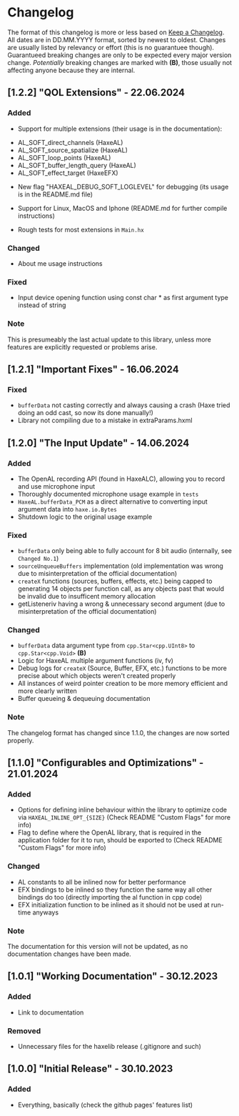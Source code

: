 # Changelog

The format of this changelog is more or less based on [Keep a Changelog](https://keepachangelog.com/en/1.1.0/).
All dates are in DD.MM.YYYY format, sorted by newest to oldest.
Changes are usually listed by relevancy or effort (this is no guarantuee though).
Guarantueed breaking changes are only to be expected every major version change.
_Potentially_ breaking changes are marked with **(B)**, those usually not affecting anyone because they are internal.

## [1.2.2] "QOL Extensions" - 22.06.2024

### Added

- Support for multiple extensions (their usage is in the documentation):
* AL_SOFT_direct_channels (HaxeAL)
* AL_SOFT_source_spatialize (HaxeAL)
* AL_SOFT_loop_points (HaxeAL)
* AL_SOFT_buffer_length_query (HaxeAL)
* AL_SOFT_effect_target (HaxeEFX)

- New flag "HAXEAL_DEBUG_SOFT_LOGLEVEL" for debugging (its usage is in the README.md file)

- Support for Linux, MacOS and Iphone (README.md for further compile instructions)
- Rough tests for most extensions in `Main.hx`

### Changed

- About me usage instructions

### Fixed

- Input device opening function using const char * as first argument type instead of string

### Note
This is presumeably the last actual update to this library, unless more features are explicitly requested or problems arise.

## [1.2.1] "Important Fixes" - 16.06.2024

### Fixed

- `bufferData` not casting correctly and always causing a crash (Haxe tried doing an odd cast, so now its done manually!)
- Library not compiling due to a mistake in extraParams.hxml


## [1.2.0] "The Input Update" - 14.06.2024

### Added

- The OpenAL recording API (found in HaxeALC), allowing you to record and use microphone input
- Thoroughly documented microphone usage example in `tests`
- `HaxeAL.bufferData_PCM` as a direct alternative to converting input argument data into `haxe.io.Bytes`
- Shutdown logic to the original usage example

### Fixed

- `bufferData` only being able to fully account for 8 bit audio (internally, see `Changed No.1`)
- `sourceUnqueueBuffers` implementation (old implementation was wrong due to misinterpretation of the official documentation)
- `createX` functions (sources, buffers, effects, etc.) being capped to generating 14 objects per function call, as any objects past that would be invalid due to insufficent memory allocation
- getListeneriv having a wrong & unnecessary second argument (due to misinterpretation of the official documentation)

### Changed

- `bufferData` data argument type from `cpp.Star<cpp.UInt8>` to `cpp.Star<cpp.Void>` **(B)**
- Logic for HaxeAL multiple argument functions (iv, fv)
- Debug logs for `createX` (Source, Buffer, EFX, etc.) functions to be more precise about which objects weren't created properly
- All instances of weird pointer creation to be more memory efficient and more clearly written
- Buffer queueing & dequeuing documentation 

### Note
The changelog format has changed since 1.1.0, the changes are now sorted properly.


## [1.1.0] "Configurables and Optimizations" - 21.01.2024

### Added

- Options for defining inline behaviour within the library to optimize code via `HAXEAL_INLINE_OPT_{SIZE}` (Check README "Custom Flags" for more info)
- Flag to define where the OpenAL library, that is required in the application folder for it to run, should be exported to (Check README "Custom Flags" for more info)

### Changed

- AL constants to all be inlined now for better performance
- EFX bindings to be inlined so they function the same way all other bindings do too (directly importing the al function in cpp code)
- EFX initialization function to be inlined as it should not be used at run-time anyways

### Note 
The documentation for this version will not be updated, as no documentation changes have been made.


## [1.0.1] "Working Documentation" - 30.12.2023

### Added

- Link to documentation

### Removed

- Unnecessary files for the haxelib release (.gitignore and such)


## [1.0.0] "Initial Release" - 30.10.2023

### Added

- Everything, basically (check the github pages' features list)